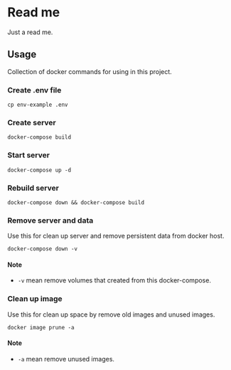 # Read me
Just a read me.

## Usage

Collection of docker commands for using in this project.

### Create .env file

`cp env-example .env`

### Create server

`docker-compose build`

### Start server

`docker-compose up -d`

### Rebuild server

`docker-compose down && docker-compose build`

### Remove server and data

Use this for clean up server and remove persistent data from docker host.

`docker-compose down -v`

#### Note

- `-v` mean remove volumes that created from this docker-compose.


### Clean up image
Use this for clean up space by remove old images and unused images.

`docker image prune -a`

#### Note

- `-a` mean remove unused images.